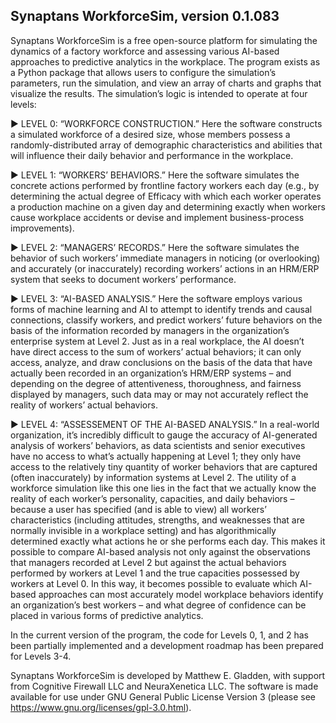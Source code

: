 ## Synaptans WorkforceSim, version 0.1.083

Synaptans WorkforceSim is a free open-source platform for simulating the dynamics of a factory workforce and assessing various AI-based approaches to predictive analytics in the workplace. The program exists as a Python package that allows users to configure the simulation’s parameters, run the simulation, and view an array of charts and graphs that visualize the results. The simulation’s logic is intended to operate at four levels:

▶ LEVEL 0: “WORKFORCE CONSTRUCTION.” Here the software constructs a simulated workforce of a desired size, whose members possess a randomly-distributed array of demographic characteristics and abilities that will influence their daily behavior and performance in the workplace.

▶ LEVEL 1: “WORKERS’ BEHAVIORS.” Here the software simulates the concrete actions performed by frontline factory workers each day (e.g., by determining the actual degree of Efficacy with which each worker operates a production machine on a given day and determining exactly when workers cause workplace accidents or devise and implement business-process improvements).

▶ LEVEL 2: “MANAGERS’ RECORDS.” Here the software simulates the behavior of such workers’ immediate managers in noticing (or overlooking) and accurately (or inaccurately) recording workers’ actions in an HRM/ERP system that seeks to document workers’ performance.

▶ LEVEL 3: “AI-BASED ANALYSIS.” Here the software employs various forms of machine learning and AI to attempt to identify trends and causal connections, classify workers, and predict workers’ future behaviors on the basis of the information recorded by managers in the organization’s enterprise system at Level 2. Just as in a real workplace, the AI doesn’t have direct access to the sum of workers’ actual behaviors; it can only access, analyze, and draw conclusions on the basis of the data that have actually been recorded in an organization’s HRM/ERP systems – and depending on the degree of attentiveness, thoroughness, and fairness displayed by managers, such data may or may not accurately reflect the reality of workers’ actual behaviors.

▶ LEVEL 4: “ASSESSEMENT OF THE AI-BASED ANALYSIS.” In a real-world organization, it’s incredibly difficult to gauge the accuracy of AI-generated analysis of workers’ behaviors, as data scientists and senior executives have no access to what’s actually happening at Level 1; they only have access to the relatively tiny quantity of worker behaviors that are captured (often inaccurately) by information systems at Level 2. The utility of a workforce simulation like this one lies in the fact that we actually know the reality of each worker’s personality, capacities, and daily behaviors – because a user has specified (and is able to view) all workers’ characteristics (including attitudes, strengths, and weaknesses that are normally invisible in a workplace setting) and has algorithmically determined exactly what actions he or she performs each day. This makes it possible to compare AI-based analysis not only against the observations that managers recorded at Level 2 but against the actual behaviors performed by workers at Level 1 and the true capacities possessed by workers at Level 0. In this way, it becomes possible to evaluate which AI-based approaches can most accurately model workplace behaviors identify an organization’s best workers – and what degree of confidence can be placed in various forms of predictive analytics.

In the current version of the program, the code for Levels 0, 1, and 2 has been partially implemented and a development roadmap has been prepared for Levels 3-4. 

Synaptans WorkforceSim is developed by Matthew E. Gladden, with support from Cognitive Firewall LLC and NeuraXenetica LLC. The software is made available for use under GNU General Public License Version 3 (please see https://www.gnu.org/licenses/gpl-3.0.html).
